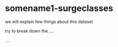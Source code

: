 # somename1-surgeclasses

we will explain few things about this dataset

try to break down the 
....


....


